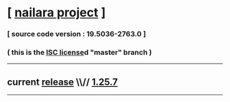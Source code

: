 
# [ [nailara project](http://www.nailara.net/) ]

### [ source code version : 19.5036-2763.0 ]

### ( this is the [ISC license](license)d "master" branch )
---
## current [release](https://github.com/anotherlink/nailara/releases) \\\\// [1.25.7](https://github.com/anotherlink/nailara/releases/tag/1.25.7)
---
